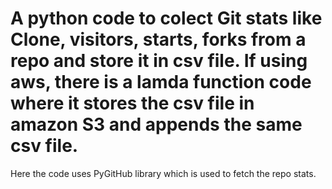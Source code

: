 # A python code to colect Git stats like Clone, visitors, starts, forks from a repo and store it in csv file. If using aws, there is a lamda function code where it stores the csv file in amazon S3 and appends the same csv file.

Here the code uses PyGitHub library which is used to fetch the repo stats.
